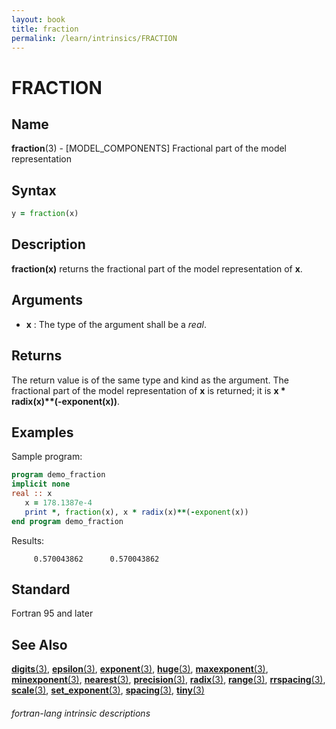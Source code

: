 ```yaml
---
layout: book
title: fraction
permalink: /learn/intrinsics/FRACTION
---
```

# FRACTION
## __Name__

__fraction__(3) - \[MODEL\_COMPONENTS\] Fractional part of the model representation


## __Syntax__
```fortran
y = fraction(x)
```
## __Description__

__fraction(x)__ returns the fractional part of the model representation
of __x__.


## __Arguments__

  - __x__
    : The type of the argument shall be a _real_.

## __Returns__

The return value is of the same type and kind as the argument. The
fractional part of the model representation of __x__ is returned; it is 
__x \* radix(x)\*\*(-exponent(x))__.

## __Examples__

Sample program:

```fortran
program demo_fraction
implicit none
real :: x
   x = 178.1387e-4
   print *, fraction(x), x * radix(x)**(-exponent(x))
end program demo_fraction
```
  Results:
```text
     0.570043862      0.570043862    
```
## __Standard__

Fortran 95 and later

## __See Also__

[__digits__(3)](DIGITS),
[__epsilon__(3)](EPSILON),
[__exponent__(3)](EXPONENT),
[__huge__(3)](HUGE),
[__maxexponent__(3)](MAXEXPONENT),
[__minexponent__(3)](MINEXPONENT),
[__nearest__(3)](NEAREST),
[__precision__(3)](PRECISION),
[__radix__(3)](RADIX),
[__range__(3)](RANGE),
[__rrspacing__(3)](RRSPACING),
[__scale__(3)](SCALE),
[__set\_exponent__(3)](SET_EXPONENT),
[__spacing__(3)](SPACING),
[__tiny__(3)](TINY)


###### fortran-lang intrinsic descriptions
